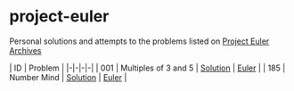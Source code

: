 # project-euler
Personal solutions and attempts to the problems listed on [Project Euler Archives](https://projecteuler.net/archives)


| ID | Problem |
|-|-|-|-|
| 001 | Multiples of 3 and 5 | [Solution](https://github.com/enzoblindow/project-euler/tree/master/p001) | [Euler](https://projecteuler.net/problem=1) |
| 185 | Number Mind | [Solution](https://github.com/enzoblindow/project-euler/tree/master/p185) | [Euler](https://projecteuler.net/problem=185) |
